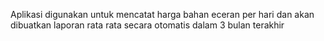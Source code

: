 Aplikasi digunakan untuk mencatat harga bahan eceran per hari dan akan dibuatkan laporan rata rata secara otomatis dalam 3 bulan terakhir
